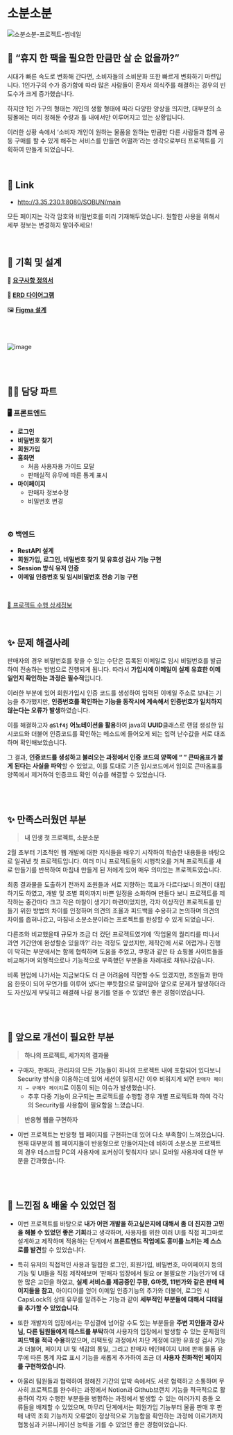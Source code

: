 # 소분소분

![소분소분-프로젝트-썸네일](https://github.com/junkue20/Sobun_Sobun/assets/122848687/e8788cad-8e26-43ff-b78e-cad7e1279c58)



## 🤔 “휴지 한 팩을 필요한 만큼만 살 순 없을까?”

 시대가 빠른 속도로 변화해 간다면, 소비자들의 소비문화 또한 빠르게 변화하기 마련입니다. 1인가구의 수가 증가함에 따라 많은 사람들이 혼자서 의식주를 해결하는 경우의 빈도수가 크게 증가했습니다. 

 하지만 1인 가구의 형태는 개인의 생활 형태에 따라 다양한 양상을 띄지만, 대부분의 쇼핑몰에는 미리 정해둔 수량과 틀 내에서만 이루어지고 있는 상황입니다. 

 이러한 상황 속에서 ‘소비자 개인이 원하는 물품을 원하는 만큼만 다른 사람들과 함께 공동 구매를 할 수 있게 해주는 서비스를 만들면 어떨까’라는 생각으로부터 프로젝트를 기획하여 만들게 되었습니다.

<br/>

## 🔗 Link

- http://3.35.230.1:8080/SOBUN/main

모든 페이지는 각각 암호와 비밀번호를 미리 기재해두었습니다.
원할한 사용을 위해서 세부 정보는 변경하지 말아주세요!

<br/>

## 🧩 기획 및 설계

**📝 [요구사항 정의서](https://www.notion.so/7c37279d100c4c8199697986fbaaabaa?pvs=21)**

**🧩 [ERD 다이어그램](https://www.notion.so/c4a083ca0aa144ce8142c45dabf13be8?pvs=21)**

🖼️ [**Figma 설계**](https://www.figma.com/community/file/1249928907922611034)

<br/>
<br/>

![image](https://github.com/junkue20/Sobun_Sobun/assets/122848687/51601385-d1f2-4273-a122-2c2fdd0625ab)


<br/>
<br/>

## 👨‍💻 담당 파트

### 🖥️ **프론트엔드**
- **로그인**
- **비밀번호 찾기**
- **회원가입**
- **홈화면**
    - 처음 사용자용 가이드 모달
    - 판매실적 유무에 따른 통계 표시
- **마이페이지**
    - 판매자 정보수정
    - 비밀번호 변경
    
<br/>

### **⚙ 백엔드**
- **RestAPI  설계**
- **회원가입, 로그인, 비밀번호 찾기 및 유효성 검사 기능 구현**
- **Session 방식 유저 인증**
- **이메일 인증번호 및 임시비밀번호 전송 기능 구현**

<br/>

[🔧 프로젝트 수행 상세정보](https://www.notion.so/junkue20/b69e6d3211774bfb9e8a48f1fbde786f?pvs=4)

<br/>

## ✨ 문제 해결사례

 판매자의 경우 비밀번호를 찾을 수 있는 수단은 등록된 이메일로 임시 비밀번호를 발급하여 전송하는 방법으로 진행되게 됩니다. 따라서 **가입시에 이메일이 실제 유효한 이메일인지 확인하는 과정은 필수적**입니다.

 이러한 부분에 있어 회원가입시 인증 코드를 생성하여 입력된 이메일 주소로 보내는 기능을 추가했지만, **인증번호를 확인하는 기능을 동작시에 계속해서 인증번호가 일치하지 않는다는 오류가 발생**하였습니다.

이를 해결하고자 **`@Slf4j` 어노테이션을 활용**하여 java의 **UUID**클래스로 랜덤 생성한 임시코드와 더불어 인증코드를 확인하는 메소드에 들어오게 되는 입력 난수값을 서로 대조하며 확인해보았습니다.

그 결과, **인증코드를 생성하고 불러오는 과정에서 인증 코드의 양쪽에 “ ” 큰따옴표가 붙게 된다는 사실을 파악**할 수 있었고, 이를 토대로 기존 임시코드에서 임의로 큰따옴표를 양쪽에서 제거하여 인증코드 확인 이슈를 해결할 수 있었습니다.

<br/>
<br/>

## ✨ 만족스러웠던 부분


> **내 인생 첫 프로젝트, 소분소분**

 2월 초부터 기초적인 웹 개발에 대한 지식들을 배우기 시작하여 학습한 내용들을 바탕으로 일궈낸 첫 프로젝트입니다.  여러 미니 프로젝트들의 시행착오를 거쳐 프로젝트를 새로 만들기를 반복하여 마침내 만들게 된 저에게 있어 매우 의미있는 프로젝트였습니다. 

 최종 결과물을 도출하기 전까지 조원들과 서로 지향하는 목표가 다르다보니 의견이 대립하기도 하였고, 개발 및 조별 회의까지 바쁜 일정을 소화하며 만들다 보니 프로젝트를 제작하는 중간마다 크고 작은 마찰이 생기기 마련이었지만, 각자 이상적인 프로젝트를 만들기 위한 방법의 차이를 인정하며 의견의 조율과 피드백을 수용하고 논의하며 의견의 차이를 좁혀나갔고, 마침내 소분소분이라는 프로젝트를 완성할 수 있게 되었습니다.

 다른조와 비교했을때 규모가 조금 더 컸던 프로젝트였기에 ‘작업물의 퀄리티를 떠나서 과연 기간안에 완성할순 있을까?’ 라는 걱정도 앞섰지만, 제작간에 서로 어렵거나 진행이 막히는 부분에서는 함께 협력하며 도움을 주었고, 쿠팡과 같은 타 쇼핑몰 사이트들을 비교해가며 외형적으로나 기능적으로 부족했던 부분들을 차례대로 채워나갔습니다.

 비록 현업에 나가서는 지금보다도 더 큰 어려움에 직면할 수도 있겠지만, 조원들과 한마음 한뜻이 되어 무언가를 이루어 냈다는 뿌듯함으로 말미암아 앞으로 문제가 발생하더라도 자신있게 부딪히고 해결해 나갈 용기를 얻을 수 있었던 좋은 경험이었습니다.

 <br/>
 <br/>

 ## 💭 앞으로 개선이 필요한 부분


> **하나의 프로젝트, 세가지의 결과물**

- 구매자, 판매자, 관리자의 모든 기능들이 하나의 프로젝트 내에 포함되어 있다보니 Security 방식을 이용하는데 있어 세션이 일정시간 이후 비워지게 되면 `판매자 페이지 → 구매자 페이지`로 이동이 되는 이슈가 발생했습니다.
    - 추후 다중 기능이 요구되는 프로젝트를 수행할 경우 개별 프로젝트화 하여 각각의 Security를 사용함이 필요함을 느꼈습니다.

> **반응형 웹을 구현하자**
> 

- 이번 프로젝트는 반응형 웹 페이지를 구현하는데 있어 다소 부족함이 느껴졌습니다. 현재 대부분의 웹 페이지들이 반응형으로 만들어지는데 비하여 소분소분 프로젝트의 경우 데스크탑 PC의 사용자에 포커싱이 맞춰지다 보니 모바일 사용자에 대한 부분을 간과했습니다.

<br/>
<br/>

## 🚀 느낀점 & 배울 수 있었던 점

- 이번 프로젝트를 바탕으로 **내가 어떤 개발을 하고싶은지에 대해서 좀 더 진지한 고민을 해볼 수 있었던 좋은 기회**라고 생각하며, 사용자를 위한 여러 UI를 직접 피그마로 설계하고 제작하며 적용하는 단계에서 **프론트엔드 작업에도 흥미를 느끼는 제 스스로를 발견**할 수 있었습니다.

- 특히 유저의 직접적인 사용과 밀접한 로그인, 회원가입, 비밀번호, 마이페이지 등의 기능 및 UI들을 직접 제작해보며 ‘판매자 입장에서 필요 or 불필요한 기능인가’에 대한 많은 고민을 하였고, **실제 서비스를 제공중인 쿠팡, G마켓, 11번가와 같은 판매 페이지들을 참고**, 아이디어를 얻어 이메일 인증기능의 추가와 더불어, 로그인 시 CapsLock의 상태 유무를 알려주는 기능과 같이 **세부적인 부분들에 대해서 디테일을 추가할 수 있었습니다**.

- 또한 개발자의 입장에서는 무심결에 넘어갈 수도 있는 부분들을 **주변 지인들과 강사님, 다른 팀원들에게 테스트를 부탁**하여 사용자의 입장에서 발생할 수 있는 문제점의 **피드백을 적극 수용**하였으며, 리팩토링 과정에서 차단 계정에 대한 유효성 검사 기능과 더불어, 페이지 UI 및 색감의 통일, 그리고 판매자 메인페이지 UI에 판매 물품 유무에 따른 통계 자료 표시 기능을 새롭게 추가하여 조금 더 **사용자 친화적인 페이지를 구현하였습니다.**

- 아울러 팀원들과 협력하여 정해진 기간의 압박 속에서도 서로 협력하고 소통하며 무사히 프로젝트를 완수하는 과정에서 Notion과 Github브랜치 기능을 적극적으로 활용하여 각자 수행한 부분들을 병합하는 과정에서 발생할 수 있는 여러가지 충돌 오류들을 배제할 수 있었으며, 마무리 단계에서는 회원가입 기능부터 물품 판매 후 판매 내역 조회 기능까지 오류없이 정상적으로 기능함을 확인하는 과정에 이르기까지 협동심과 커뮤니케이션 능력을 기를 수 있었던 좋은 경험이었습니다.
